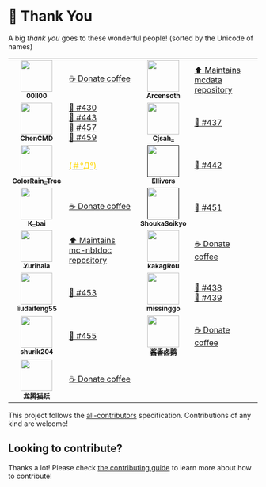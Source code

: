 # 💛 Thank You

A big _thank you_ goes to these wonderful people! (sorted by the Unicode of names)

<!-- ALL-CONTRIBUTORS-LIST:START - Do not remove or modify this section -->
<!-- prettier-ignore-start -->
<!-- markdownlint-disable -->
<table>
  <tr>
    <td align="center"><a href="https://www.mcbbs.net/home.php?mod=space&uid=1316165"><img src="https://www.mcbbs.net/uc_server/avatar.php?uid=1316165&size=middle" width="64px;" alt=""/><br /><sub><b>00ll00</b></sub></a></td><td align="left"><a href="https://github.com/SPGoding/datapack-language-server/blob/master/CONTRIBUTING.md" target="_blank" title="Financial support">☕ Donate coffee</a></td>
    <td align="center"><a href="https://github.com/Arcensoth"><img src="https://avatars2.githubusercontent.com/u/1885643?s=460&u=6c40bfd2701329a442810831d3a2cf954c8cf5de&v=4" width="64px;" alt=""/><br /><sub><b>Arcensoth</b></sub></a></td><td align="left"><a href="https://github.com/Arcensoth/mcdata" target="_blank" title="Dependency">⬆️ Maintains mcdata repository</a></td>
  </tr>
  <tr>
    <td align="center"><a href="https://github.com/ChenCMD"><img src="https://avatars2.githubusercontent.com/u/46134240?s=400&u=ca934b86e5189ea9c598a51358571e777e21aa2f&v=4" width="64px;" alt=""/><br /><sub><b>ChenCMD</b></sub></a></td><td align="left"><a href="https://github.com/SPGoding/datapack-language-server/issues/430" target="_blank" title="Bug reports">🐛 #430</a><br><a href="https://github.com/SPGoding/datapack-language-server/issues/443" target="_blank" title="Bug reports">🐛 #443</a><br><a href="https://github.com/SPGoding/datapack-language-server/issues/457" target="_blank" title="Bug reports">🐛 #457</a><br><a href="https://github.com/SPGoding/datapack-language-server/issues/459" target="_blank" title="Bug reports">🐛 #459</a></td>
    <td align="center"><a href="https://www.mcbbs.net/home.php?mod=space&uid=844249"><img src="https://www.mcbbs.net/uc_server/avatar.php?uid=844249&size=middle" width="64px;" alt=""/><br /><sub><b>Cjsah_</b></sub></a></td><td align="left"><a href="https://github.com/SPGoding/datapack-language-server/issues/437" target="_blank" title="Bug reports">🐛 #437</a></td>
  </tr>
  <tr>
    <td align="center"><a href="https://afdian.net/u/da477488928011ea8ea552540025c377"><img src="https://pic1.afdiancdn.com/default/avatar/avatar-purple.png?imageView2/1/w/240/h/240" width="64px;" alt=""/><br /><sub><b>ColorRain_Tree</b></sub></a></td><td align="left"><a href="https://github.com/SPGoding/datapack-language-server/blob/master/CONTRIBUTING.md" target="_blank" title="Financial support"> <span style="color:gold;">(＃°Д°)</span></a></td>
    <td align="center"><a href=""><img src="https://cdn.discordapp.com/avatars/287675064634179594/a8bbe21ac1e4af1a44597f2d760efca6.png?size=256" width="64px;" alt=""/><br /><sub><b>Ellivers</b></sub></a></td><td align="left"><a href="https://github.com/SPGoding/datapack-language-server/issues/442" target="_blank" title="Bug reports">🐛 #442</a></td>
  </tr>
  <tr>
    <td align="center"><a href="https://afdian.net/@k_bai"><img src="https://pic1.afdiancdn.com/user/f34c5d62954411e8948a52540025c377/avatar/a08952a177bcf9aa806e710c0d695dc3_w719_h720_s657.jpg?imageView2/1/w/240/h/240" width="64px;" alt=""/><br /><sub><b>K_bai</b></sub></a></td><td align="left"><a href="https://github.com/SPGoding/datapack-language-server/blob/master/CONTRIBUTING.md" target="_blank" title="Financial support">☕ Donate coffee</a></td>
    <td align="center"><a href=""><img src="https://avatars3.githubusercontent.com/u/1260418?s=460&u=546b2be73fcee3556d1dcb0fb8e63245083789e1&v=4" width="64px;" alt=""/><br /><sub><b>ShoukaSeikyo</b></sub></a></td><td align="left"><a href="https://github.com/SPGoding/datapack-language-server/issues/451" target="_blank" title="Bug reports">🐛 #451</a></td>
  </tr>
  <tr>
    <td align="center"><a href="https://github.com/Yurihaia"><img src="https://avatars3.githubusercontent.com/u/17830663?s=400&u=4959d74e027642f5a207dcd5e112005c5932b844&v=4" width="64px;" alt=""/><br /><sub><b>Yurihaia</b></sub></a></td><td align="left"><a href="https://github.com/Yurihaia/mc-nbtdoc" target="_blank" title="Dependency">⬆️ Maintains mc-nbtdoc repository</a></td>
    <td align="center"><a href="https://www.mcbbs.net/home.php?mod=space&uid=10240"><img src="https://www.mcbbs.net/uc_server/avatar.php?uid=10240&size=middle" width="64px;" alt=""/><br /><sub><b>kakagRou</b></sub></a></td><td align="left"><a href="https://github.com/SPGoding/datapack-language-server/blob/master/CONTRIBUTING.md" target="_blank" title="Financial support">☕ Donate coffee</a></td>
  </tr>
  <tr>
    <td align="center"><a href="https://www.mcbbs.net/home.php?mod=space&uid=497461"><img src="https://www.mcbbs.net/uc_server/avatar.php?uid=497461&size=middle" width="64px;" alt=""/><br /><sub><b>liudaifeng55</b></sub></a></td><td align="left"><a href="https://github.com/SPGoding/datapack-language-server/issues/453" target="_blank" title="Bug reports">🐛 #453</a></td>
    <td align="center"><a href="https://www.mcbbs.net/home.php?mod=space&uid=2905154"><img src="https://www.mcbbs.net/uc_server/avatar.php?uid=2905154&size=middle" width="64px;" alt=""/><br /><sub><b>missinggo</b></sub></a></td><td align="left"><a href="https://github.com/SPGoding/datapack-language-server/issues/438" target="_blank" title="Bug reports">🐛 #438</a><br><a href="https://github.com/SPGoding/datapack-language-server/issues/439" target="_blank" title="Bug reports">🐛 #439</a></td>
  </tr>
  <tr>
    <td align="center"><a href="https://github.com/shurik204"><img src="https://avatars2.githubusercontent.com/u/43310372?s=460&u=91bc2eb7213cd4580be5de984f7f920397217103&v=4" width="64px;" alt=""/><br /><sub><b>shurik204</b></sub></a></td><td align="left"><a href="https://github.com/SPGoding/datapack-language-server/issues/455" target="_blank" title="Bug reports">🐛 #455</a></td>
    <td align="center"><a href="https://afdian.net/u/43f152b898b511e8b5f552540025c377"><img src="https://pic1.afdiancdn.com/user/43f152b898b511e8b5f552540025c377/avatar/b35473b4f5d00311d3a3cabef38c60fd_w640_h640_s24.jpg?imageView2/1/w/240/h/240" width="64px;" alt=""/><br /><sub><b>酱香卤鹅</b></sub></a></td><td align="left"><a href="https://github.com/SPGoding/datapack-language-server/blob/master/CONTRIBUTING.md" target="_blank" title="Financial support">☕ Donate coffee</a></td>
  </tr>
  <tr>
    <td align="center"><a href="https://afdian.net/@LTCat"><img src="https://pic1.afdiancdn.com/user/df2dfad2960911e89c5252540025c377/avatar/31c78ee63d5dce8ac4848c837fb04204_w160_h160_s35.jpg?imageView2/1/w/240/h/240" width="64px;" alt=""/><br /><sub><b>龙腾猫跃</b></sub></a></td><td align="left"><a href="https://github.com/SPGoding/datapack-language-server/blob/master/CONTRIBUTING.md" target="_blank" title="Financial support">☕ Donate coffee</a></td>
  </tr>
</table>

<!-- markdownlint-enable -->
<!-- prettier-ignore-end -->
<!-- ALL-CONTRIBUTORS-LIST:END -->

This project follows the [all-contributors](https://github.com/all-contributors/all-contributors) specification. Contributions of any kind are welcome!

## Looking to contribute?

Thanks a lot! Please check [the contributing guide](https://github.com/SPGoding/datapack-language-server/blob/master/CONTRIBUTING.md) to learn more about how to contribute!
